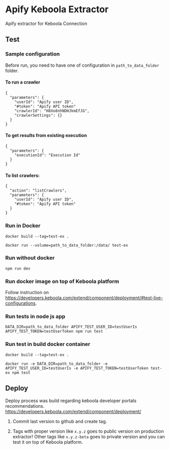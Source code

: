 # Apify Keboola Extractor

Apify extractor for Keboola Connection

## Test

### Sample configuration

Before run, you need to have one of configuration in `path_to_data_folder` folder.

#### To run a crawler

```
{
  "parameters": {
    "userId": "Apify user ID",
    "#token": "Apify API token"
    "crawlerId": "H8Xo8nhNDHJkmEfJG",
    "crawlerSettings": {}
  }
}
```

#### To get results from existing execution

```
{
  "parameters": {
    "executionId": "Execution Id"
  }
}
```

#### To list crawlers:
```
{
  "action": "listCrawlers",
  "parameters": {
    "userId": "Apify user ID",
    "#token": "Apify API token"
  }
}
```

### Run in Docker

`docker build --tag=test-ex .`

`docker run --volume=path_to_data_folder:/data/ test-ex`

### Run without docker

`npm run dev`

### Run docker image on top of Keboola platform
Follow instruction on https://developers.keboola.com/extend/component/deployment/#test-live-configurations.

### Run tests in node js app

`DATA_DIR=path_to_data_folder APIFY_TEST_USER_ID=testUserIs APIFY_TEST_TOKEN=testUserToken npm run test`

### Run test in build docker container

`docker build --tag=test-ex .`

`docker run -e DATA_DIR=path_to_data_folder -e APIFY_TEST_USER_ID=testUserIs -e APIFY_TEST_TOKEN=testUserToken test-ex npm test`

## Deploy

Deploy process was build regarding keboola developer portals recommendations.
https://developers.keboola.com/extend/component/deployment/

1. Commit last version to github and create tag.

2. Tags with proper version like `x.y.z` goes to public version on production extractor! Other tags like `x.y.z-beta` goes to private version and you can test it on top of Keboola platform.

